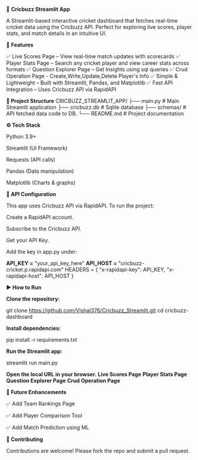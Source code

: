 🏏 **Cricbuzz Streamlit App**

A Streamlit-based interactive cricket dashboard that fetches real-time cricket data using the Cricbuzz API. Perfect for exploring live scores, player stats, and match details in an intuitive UI.

🚀 **Features**

✅ Live Scores Page – View real-time match updates with scorecards
✅ Player Stats Page – Search any cricket player and view career stats across formats
✅ Question Explorer Page – Get Insights using sql queries
✅ Crud Operation Page - Create,Write,Update,Delete Player's Info
✅ Simple & Lightweight – Built with Streamlit, Pandas, and Matplotlib
✅ Fast API Integration – Uses Cricbuzz API via RapidAPI

**📂 Project Structure**
CRICBUZZ_STREAMLIT_APP/
├── main.py                # Main Streamlit application
├── cricbuzz.db            # Sqlite database
├── schemas/               # API fetched data code to DB.
└── README.md              # Project documentation

**⚙️ Tech Stack**

Python 3.9+

Streamlit (UI Framework)

Requests (API calls)

Pandas (Data manipulation)

Matplotlib (Charts & graphs)

**🔑 API Configuration**

This app uses Cricbuzz API via RapidAPI. To run the project:

Create a RapidAPI account.

Subscribe to the Cricbuzz API.

Get your API Key.

Add the key in app.py under:

**API_KEY =** "your_api_key_here"
**API_HOST =** "cricbuzz-cricket.p.rapidapi.com"
HEADERS = {
    "x-rapidapi-key": API_KEY,
    "x-rapidapi-host": API_HOST
}

**▶️ How to Run**

**Clone the repository:**

git clone https://github.com/Vishal376/Cricbuzz_Streamlit.git
cd cricbuzz-dashboard


**Install dependencies:**

pip install -r requirements.txt


**Run the Streamlit app:**

streamlit run main.py


**Open the local URL in your browser.**
**Live Scores Page**
**Player Stats Page**
**Question Explorer Page**
**Crud Operation Page**

**📌 Future Enhancements**

✅ Add Team Rankings Page

✅ Add Player Comparison Tool

✅ Add Match Prediction using ML

**🤝 Contributing**

Contributions are welcome! Please fork the repo and submit a pull request.


